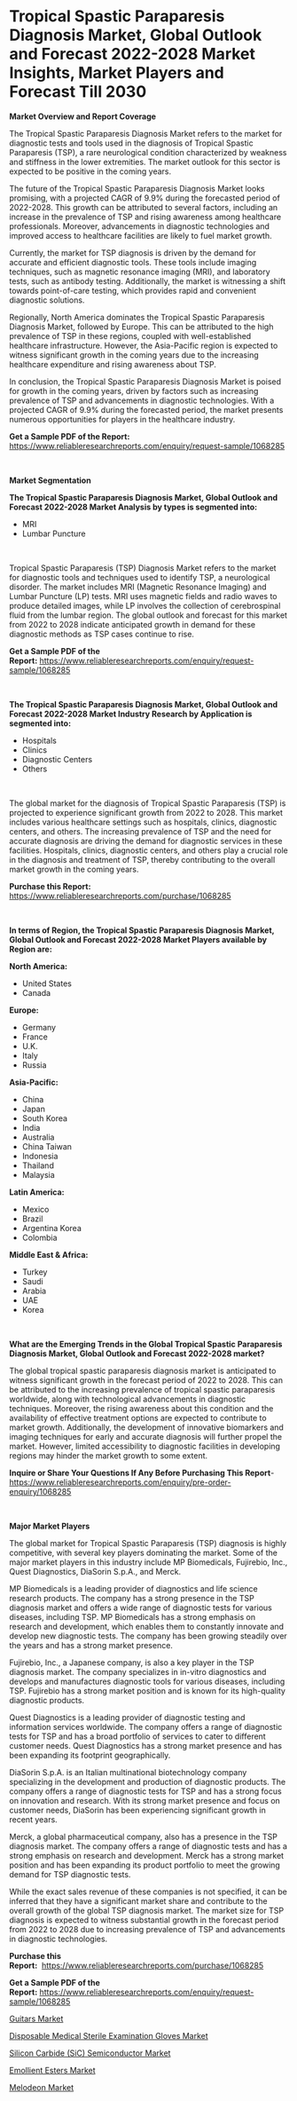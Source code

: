 <p><h1>Tropical Spastic Paraparesis Diagnosis Market, Global Outlook and Forecast 2022-2028 Market Insights, Market Players and Forecast Till 2030</h1></p><p><strong>Market Overview and Report Coverage</strong></p>
<p><p>The Tropical Spastic Paraparesis Diagnosis Market refers to the market for diagnostic tests and tools used in the diagnosis of Tropical Spastic Paraparesis (TSP), a rare neurological condition characterized by weakness and stiffness in the lower extremities. The market outlook for this sector is expected to be positive in the coming years.</p><p>The future of the Tropical Spastic Paraparesis Diagnosis Market looks promising, with a projected CAGR of 9.9% during the forecasted period of 2022-2028. This growth can be attributed to several factors, including an increase in the prevalence of TSP and rising awareness among healthcare professionals. Moreover, advancements in diagnostic technologies and improved access to healthcare facilities are likely to fuel market growth.</p><p>Currently, the market for TSP diagnosis is driven by the demand for accurate and efficient diagnostic tools. These tools include imaging techniques, such as magnetic resonance imaging (MRI), and laboratory tests, such as antibody testing. Additionally, the market is witnessing a shift towards point-of-care testing, which provides rapid and convenient diagnostic solutions.</p><p>Regionally, North America dominates the Tropical Spastic Paraparesis Diagnosis Market, followed by Europe. This can be attributed to the high prevalence of TSP in these regions, coupled with well-established healthcare infrastructure. However, the Asia-Pacific region is expected to witness significant growth in the coming years due to the increasing healthcare expenditure and rising awareness about TSP.</p><p>In conclusion, the Tropical Spastic Paraparesis Diagnosis Market is poised for growth in the coming years, driven by factors such as increasing prevalence of TSP and advancements in diagnostic technologies. With a projected CAGR of 9.9% during the forecasted period, the market presents numerous opportunities for players in the healthcare industry.</p></p>
<p><strong>Get a Sample PDF of the Report:</strong> <a href="https://www.reliableresearchreports.com/enquiry/request-sample/1068285">https://www.reliableresearchreports.com/enquiry/request-sample/1068285</a></p>
<p>&nbsp;</p>
<p><strong>Market Segmentation</strong></p>
<p><strong>The Tropical Spastic Paraparesis Diagnosis Market, Global Outlook and Forecast 2022-2028 Market Analysis by types is segmented into:</strong></p>
<p><ul><li>MRI</li><li>Lumbar Puncture</li></ul></p>
<p>&nbsp;</p>
<p><p>Tropical Spastic Paraparesis (TSP) Diagnosis Market refers to the market for diagnostic tools and techniques used to identify TSP, a neurological disorder. The market includes MRI (Magnetic Resonance Imaging) and Lumbar Puncture (LP) tests. MRI uses magnetic fields and radio waves to produce detailed images, while LP involves the collection of cerebrospinal fluid from the lumbar region. The global outlook and forecast for this market from 2022 to 2028 indicate anticipated growth in demand for these diagnostic methods as TSP cases continue to rise.</p></p>
<p><strong>Get a Sample PDF of the Report:</strong>&nbsp;<a href="https://www.reliableresearchreports.com/enquiry/request-sample/1068285">https://www.reliableresearchreports.com/enquiry/request-sample/1068285</a></p>
<p>&nbsp;</p>
<p><strong>The Tropical Spastic Paraparesis Diagnosis Market, Global Outlook and Forecast 2022-2028 Market Industry Research by Application is segmented into:</strong></p>
<p><ul><li>Hospitals</li><li>Clinics</li><li>Diagnostic Centers</li><li>Others</li></ul></p>
<p>&nbsp;</p>
<p><p>The global market for the diagnosis of Tropical Spastic Paraparesis (TSP) is projected to experience significant growth from 2022 to 2028. This market includes various healthcare settings such as hospitals, clinics, diagnostic centers, and others. The increasing prevalence of TSP and the need for accurate diagnosis are driving the demand for diagnostic services in these facilities. Hospitals, clinics, diagnostic centers, and others play a crucial role in the diagnosis and treatment of TSP, thereby contributing to the overall market growth in the coming years.</p></p>
<p><strong>Purchase this Report:</strong>&nbsp; <a href="https://www.reliableresearchreports.com/purchase/1068285">https://www.reliableresearchreports.com/purchase/1068285</a></p>
<p>&nbsp;</p>
<p><strong>In terms of Region, the Tropical Spastic Paraparesis Diagnosis Market, Global Outlook and Forecast 2022-2028 Market Players available by Region are:</strong></p>
<p>
    <p> <strong> North America: </strong>
        <ul>
            <li>United States</li>
            <li>Canada</li>
        </ul>
        </p> 
    <p> <strong> Europe: </strong>
        <ul>
            <li>Germany</li>
            <li>France</li>
            <li>U.K.</li>
            <li>Italy</li>
            <li>Russia</li>
        </ul>
        </p> 
    <p> <strong> Asia-Pacific: </strong>
        <ul>
            <li>China</li>
            <li>Japan</li>
            <li>South Korea</li>
            <li>India</li>
            <li>Australia</li>
            <li>China Taiwan</li>
            <li>Indonesia</li>
            <li>Thailand</li>
            <li>Malaysia</li>
        </ul>
        </p> 
    <p> <strong> Latin America: </strong>
        <ul>
            <li>Mexico</li>
            <li>Brazil</li>
            <li>Argentina Korea</li>
            <li>Colombia</li>
        </ul>
        </p> 
    <p> <strong> Middle East & Africa: </strong>
        <ul>
            <li>Turkey</li>
            <li>Saudi</li>
            <li>Arabia</li>
            <li>UAE</li>
            <li>Korea</li>
        </ul>
    </p>
    </p>
<p>&nbsp;</p>
<p><strong>What are the Emerging Trends in the Global Tropical Spastic Paraparesis Diagnosis Market, Global Outlook and Forecast 2022-2028 market?</strong></p>
<p><p>The global tropical spastic paraparesis diagnosis market is anticipated to witness significant growth in the forecast period of 2022 to 2028. This can be attributed to the increasing prevalence of tropical spastic paraparesis worldwide, along with technological advancements in diagnostic techniques. Moreover, the rising awareness about this condition and the availability of effective treatment options are expected to contribute to market growth. Additionally, the development of innovative biomarkers and imaging techniques for early and accurate diagnosis will further propel the market. However, limited accessibility to diagnostic facilities in developing regions may hinder the market growth to some extent.</p></p>
<p><strong>Inquire or Share Your Questions If Any Before Purchasing This Report</strong>- <a href="https://www.reliableresearchreports.com/enquiry/pre-order-enquiry/1068285">https://www.reliableresearchreports.com/enquiry/pre-order-enquiry/1068285</a></p>
<p>&nbsp;</p>
<p><strong>Major Market Players</strong></p>
<p><p>The global market for Tropical Spastic Paraparesis (TSP) diagnosis is highly competitive, with several key players dominating the market. Some of the major market players in this industry include MP Biomedicals, Fujirebio, Inc., Quest Diagnostics, DiaSorin S.p.A., and Merck.</p><p>MP Biomedicals is a leading provider of diagnostics and life science research products. The company has a strong presence in the TSP diagnosis market and offers a wide range of diagnostic tests for various diseases, including TSP. MP Biomedicals has a strong emphasis on research and development, which enables them to constantly innovate and develop new diagnostic tests. The company has been growing steadily over the years and has a strong market presence.</p><p>Fujirebio, Inc., a Japanese company, is also a key player in the TSP diagnosis market. The company specializes in in-vitro diagnostics and develops and manufactures diagnostic tools for various diseases, including TSP. Fujirebio has a strong market position and is known for its high-quality diagnostic products.</p><p>Quest Diagnostics is a leading provider of diagnostic testing and information services worldwide. The company offers a range of diagnostic tests for TSP and has a broad portfolio of services to cater to different customer needs. Quest Diagnostics has a strong market presence and has been expanding its footprint geographically.</p><p>DiaSorin S.p.A. is an Italian multinational biotechnology company specializing in the development and production of diagnostic products. The company offers a range of diagnostic tests for TSP and has a strong focus on innovation and research. With its strong market presence and focus on customer needs, DiaSorin has been experiencing significant growth in recent years.</p><p>Merck, a global pharmaceutical company, also has a presence in the TSP diagnosis market. The company offers a range of diagnostic tests and has a strong emphasis on research and development. Merck has a strong market position and has been expanding its product portfolio to meet the growing demand for TSP diagnostic tests.</p><p>While the exact sales revenue of these companies is not specified, it can be inferred that they have a significant market share and contribute to the overall growth of the global TSP diagnosis market. The market size for TSP diagnosis is expected to witness substantial growth in the forecast period from 2022 to 2028 due to increasing prevalence of TSP and advancements in diagnostic technologies.</p></p>
<p><strong>Purchase this Report:</strong>&nbsp;&nbsp;<a href="https://www.reliableresearchreports.com/purchase/1068285">https://www.reliableresearchreports.com/purchase/1068285</a></p>
<p></p>
<p><strong>Get a Sample PDF of the Report:</strong>&nbsp;<a href="https://www.reliableresearchreports.com/enquiry/request-sample/1068285">https://www.reliableresearchreports.com/enquiry/request-sample/1068285</a></p>
<p><p><a href="https://www.linkedin.com/pulse/guitars-market-challenges-opportunities-growth-drivers-udr1e/">Guitars Market</a></p><p><a href="https://www.reportprime.com/disposable-medical-sterile-examination-gloves-r8725">Disposable Medical Sterile Examination Gloves Market</a></p><p><a href="https://issuu.com/reportprime-2/docs/silicon-carbide-sic-semiconductor-market-size-2030?fr=xKAE9_zU1NQ">Silicon Carbide (SiC) Semiconductor Market</a></p><p><a href="https://medium.com/@bank.build.unity/emollient-esters-market-size-growth-forecast-2023-2030-060784db867e">Emollient Esters Market</a></p><p><a href="https://www.linkedin.com/pulse/melodeon-market-challenges-opportunities-growth-drivers-major-ccwme/">Melodeon Market</a></p></p>